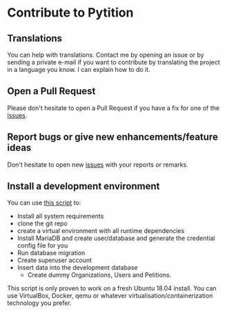 # Contribute to Pytition

## Translations

You can help with translations.
Contact me by opening an issue or by sending a private e-mail if you want to contribute by translating the project
in a language you know. I can explain how to do it.

## Open a Pull Request

Please don't hesitate to open a Pull Request if you have a fix for one of the [issues](https://github.com/fallen/pytition/issues).

## Report bugs or give new enhancements/feature ideas

Don't hesitate to open new [issues](https://github.com/fallen/pytition/issues) with your reports or remarks.

## Install a development environment

You can use [this script](https://github.com/fallen/Pytition/blob/master/dev/dev_setup.sh) to:

* Install all system requirements
* clone the git repo
* create a virtual environment with all runtime dependencies
* Install MariaDB and create user/database and generate the credential config file for you
* Run database migration
* Create superuser account
* Insert data into the development database
  * Create dummy Organizations, Users and Petitions.
 
 This script is only proven to work on a fresh Ubuntu 18.04 install.
 You can use VirtualBox, Docker, qemu or whatever virtualisation/containerization technology you prefer.
